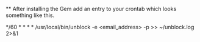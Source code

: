 ** After installing the Gem add an entry to your crontab which looks something like this.

*/60 * * * * /usr/local/bin/unblock -e <email_address> -p <password> >> ~/unblock.log 2>&1
